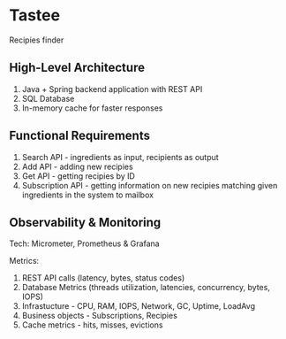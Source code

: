 # Tastee
Recipies finder

## High-Level Architecture

1. Java + Spring backend application with REST API
2. SQL Database
3. In-memory cache for faster responses

## Functional Requirements

1. Search API - ingredients as input, recipients as output
2. Add API - adding new recipies
3. Get API - getting recipies by ID
4. Subscription API - getting information on new recipies matching given ingredients in the system to mailbox

## Observability & Monitoring

Tech: Micrometer, Prometheus & Grafana

Metrics:

1. REST API calls (latency, bytes, status codes)
2. Database Metrics (threads utilization, latencies, concurrency, bytes, IOPS)
3. Infrastucture - CPU, RAM, IOPS, Network, GC, Uptime, LoadAvg
4. Business objects - Subscriptions, Recipies
5. Cache metrics - hits, misses, evictions